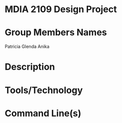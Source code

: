 # MDIA 2109 Design Project 

# Group Members Names

Patricia 
Glenda
Anika
# Description 


# Tools/Technology


# Command Line(s)
